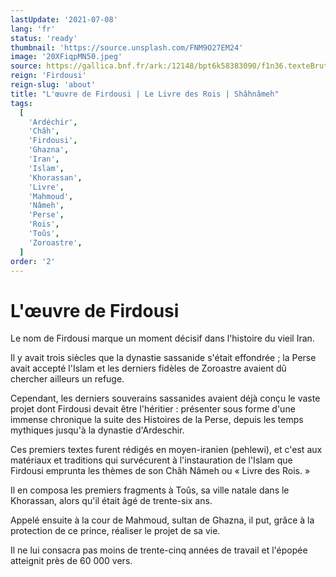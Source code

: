 ```yaml
---
lastUpdate: '2021-07-08'
lang: 'fr'
status: 'ready'
thumbnail: 'https://source.unsplash.com/FNM9O27EM24'
image: '20XFiqpMN50.jpeg'
source: https://gallica.bnf.fr/ark:/12148/bpt6k58383090/f1n36.texteBrut
reign: 'Firdousi'
reign-slug: 'about'
title: "L'œuvre de Firdousi | Le Livre des Rois | Shâhnâmeh"
tags:
  [
    'Ardéchir',
    'Châh',
    'Firdousi',
    'Ghazna',
    'Iran',
    'Islam',
    'Khorassan',
    'Livre',
    'Mahmoud',
    'Nâmeh',
    'Perse',
    'Rois',
    'Toûs',
    'Zoroastre',
  ]
order: '2'
---
```


<!-- LTeX: language=fr -->

# L'œuvre de Firdousi

Le nom de Firdousi marque un moment décisif dans l'histoire du vieil Iran.

Il y avait trois siècles que la dynastie sassanide s'était effondrée ; la Perse avait accepté l'Islam et les derniers fidèles de Zoroastre avaient dû chercher ailleurs un refuge.

Cependant, les derniers souverains sassanides avaient déjà conçu le vaste projet dont Firdousi devait être l'héritier : présenter sous forme d'une immense chronique la suite des Histoires de la Perse, depuis les temps mythiques jusqu'à la dynastie d'Ardeschir.

Ces premiers textes furent rédigés en moyen-iranien (pehlewi), et c'est aux matériaux et traditions qui survécurent à l'instauration de l'Islam que Firdousi emprunta les thèmes de son Châh Nâmeh ou « Livre des Rois. »

Il en composa les premiers fragments à Toûs, sa ville natale dans le Khorassan, alors qu'il était âgé de trente-six ans.

Appelé ensuite à la cour de Mahmoud, sultan de Ghazna, il put, grâce à la protection de ce prince, réaliser le projet de sa vie.

Il ne lui consacra pas moins de trente-cinq années de travail et l'épopée atteignit près de 60 000 vers.
